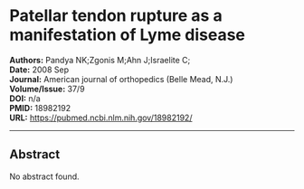 # Patellar tendon rupture as a manifestation of Lyme disease

**Authors:** Pandya NK;Zgonis M;Ahn J;Israelite C;  
**Date:** 2008 Sep  
**Journal:** American journal of orthopedics (Belle Mead, N.J.)  
**Volume/Issue:** 37/9  
**DOI:** n/a  
**PMID:** 18982192  
**URL:** https://pubmed.ncbi.nlm.nih.gov/18982192/

---

## Abstract

No abstract found.
